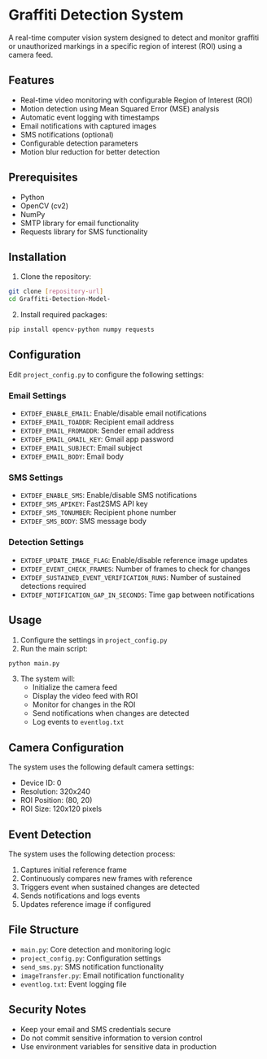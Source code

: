 # Graffiti Detection System

A real-time computer vision system designed to detect and monitor graffiti or unauthorized markings in a specific region of interest (ROI) using a camera feed.

## Features

- Real-time video monitoring with configurable Region of Interest (ROI)
- Motion detection using Mean Squared Error (MSE) analysis
- Automatic event logging with timestamps
- Email notifications with captured images
- SMS notifications (optional)
- Configurable detection parameters
- Motion blur reduction for better detection

## Prerequisites

- Python 
- OpenCV (cv2)
- NumPy
- SMTP library for email functionality
- Requests library for SMS functionality

## Installation

1. Clone the repository:
```bash
git clone [repository-url]
cd Graffiti-Detection-Model-
```

2. Install required packages:
```bash
pip install opencv-python numpy requests
```

## Configuration

Edit `project_config.py` to configure the following settings:

### Email Settings
- `EXTDEF_ENABLE_EMAIL`: Enable/disable email notifications
- `EXTDEF_EMAIL_TOADDR`: Recipient email address
- `EXTDEF_EMAIL_FROMADDR`: Sender email address
- `EXTDEF_EMAIL_GMAIL_KEY`: Gmail app password
- `EXTDEF_EMAIL_SUBJECT`: Email subject
- `EXTDEF_EMAIL_BODY`: Email body

### SMS Settings
- `EXTDEF_ENABLE_SMS`: Enable/disable SMS notifications
- `EXTDEF_SMS_APIKEY`: Fast2SMS API key
- `EXTDEF_SMS_TONUMBER`: Recipient phone number
- `EXTDEF_SMS_BODY`: SMS message body

### Detection Settings
- `EXTDEF_UPDATE_IMAGE_FLAG`: Enable/disable reference image updates
- `EXTDEF_EVENT_CHECK_FRAMES`: Number of frames to check for changes
- `EXTDEF_SUSTAINED_EVENT_VERIFICATION_RUNS`: Number of sustained detections required
- `EXTDEF_NOTIFICATION_GAP_IN_SECONDS`: Time gap between notifications

## Usage

1. Configure the settings in `project_config.py`
2. Run the main script:
```bash
python main.py
```

3. The system will:
   - Initialize the camera feed
   - Display the video feed with ROI
   - Monitor for changes in the ROI
   - Send notifications when changes are detected
   - Log events to `eventlog.txt`

## Camera Configuration

The system uses the following default camera settings:
- Device ID: 0
- Resolution: 320x240
- ROI Position: (80, 20)
- ROI Size: 120x120 pixels

## Event Detection

The system uses the following detection process:
1. Captures initial reference frame
2. Continuously compares new frames with reference
3. Triggers event when sustained changes are detected
4. Sends notifications and logs events
5. Updates reference image if configured

## File Structure

- `main.py`: Core detection and monitoring logic
- `project_config.py`: Configuration settings
- `send_sms.py`: SMS notification functionality
- `imageTransfer.py`: Email notification functionality
- `eventlog.txt`: Event logging file

## Security Notes

- Keep your email and SMS credentials secure
- Do not commit sensitive information to version control
- Use environment variables for sensitive data in production
